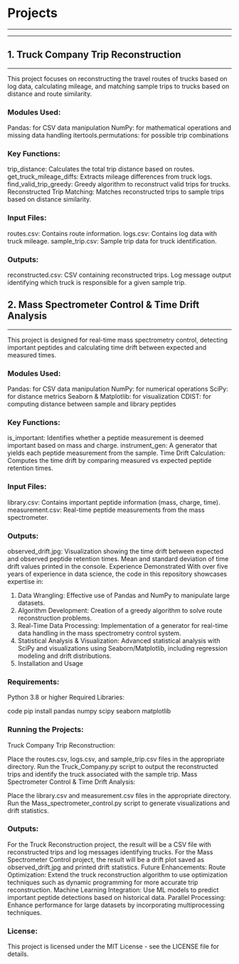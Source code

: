 # Projects
-----------------------------------------------------------------------------------------------------------------------------------------------------------------------------------------------------------------
-----------------------------------------------------------------------------------------------------------------------------------------------------------------------------------------------------------------

## 1. Truck Company Trip Reconstruction
-----------------------------------------------------------------------------------------------------------------------------------------------------------------------------------------------------------------


This project focuses on reconstructing the travel routes of trucks based on log data, calculating mileage, and matching sample trips to trucks based on distance and route similarity.

### Modules Used:

Pandas: for CSV data manipulation
NumPy: for mathematical operations and missing data handling
itertools.permutations: for possible trip combinations

### Key Functions:

trip_distance: Calculates the total trip distance based on routes.
get_truck_mileage_diffs: Extracts mileage differences from truck logs.
find_valid_trip_greedy: Greedy algorithm to reconstruct valid trips for trucks.
Reconstructed Trip Matching: Matches reconstructed trips to sample trips based on distance similarity.

### Input Files:

routes.csv: Contains route information.
logs.csv: Contains log data with truck mileage.
sample_trip.csv: Sample trip data for truck identification.

### Outputs:

reconstructed.csv: CSV containing reconstructed trips.
Log message output identifying which truck is responsible for a given sample trip.

## 2. Mass Spectrometer Control & Time Drift Analysis
-----------------------------------------------------------------------------------------------------------------------------------------------------------------------------------------------------------------

This project is designed for real-time mass spectrometry control, detecting important peptides and calculating time drift between expected and measured times.

### Modules Used:
Pandas: for CSV data manipulation
NumPy: for numerical operations
SciPy: for distance metrics
Seaborn & Matplotlib: for visualization
CDIST: for computing distance between sample and library peptides

### Key Functions:
is_important: Identifies whether a peptide measurement is deemed important based on mass and charge.
instrument_gen: A generator that yields each peptide measurement from the sample.
Time Drift Calculation: Computes the time drift by comparing measured vs expected peptide retention times.

### Input Files:
library.csv: Contains important peptide information (mass, charge, time).
measurement.csv: Real-time peptide measurements from the mass spectrometer.

### Outputs:

observed_drift.jpg: Visualization showing the time drift between expected and observed peptide retention times.
Mean and standard deviation of time drift values printed in the console.
Experience Demonstrated
With over five years of experience in data science, the code in this repository showcases expertise in:

1. Data Wrangling: Effective use of Pandas and NumPy to manipulate large datasets.
2. Algorithm Development: Creation of a greedy algorithm to solve route reconstruction problems.
3. Real-Time Data Processing: Implementation of a generator for real-time data handling in the mass spectrometry control system.
4. Statistical Analysis & Visualization: Advanced statistical analysis with SciPy and visualizations using Seaborn/Matplotlib, including regression modeling and drift distributions.
5. Installation and Usage

### Requirements:

Python 3.8 or higher
Required Libraries:

code
pip install pandas numpy scipy seaborn matplotlib

### Running the Projects:
Truck Company Trip Reconstruction:

Place the routes.csv, logs.csv, and sample_trip.csv files in the appropriate directory.
Run the Truck_Company.py script to output the reconstructed trips and identify the truck associated with the sample trip.
Mass Spectrometer Control & Time Drift Analysis:

Place the library.csv and measurement.csv files in the appropriate directory.
Run the Mass_spectrometer_control.py script to generate visualizations and drift statistics.

### Outputs:

For the Truck Reconstruction project, the result will be a CSV file with reconstructed trips and log messages identifying trucks.
For the Mass Spectrometer Control project, the result will be a drift plot saved as observed_drift.jpg and printed drift statistics.
Future Enhancements:
Route Optimization: Extend the truck reconstruction algorithm to use optimization techniques such as dynamic programming for more accurate trip reconstruction.
Machine Learning Integration: Use ML models to predict important peptide detections based on historical data.
Parallel Processing: Enhance performance for large datasets by incorporating multiprocessing techniques.

### License:

This project is licensed under the MIT License - see the LICENSE file for details.
